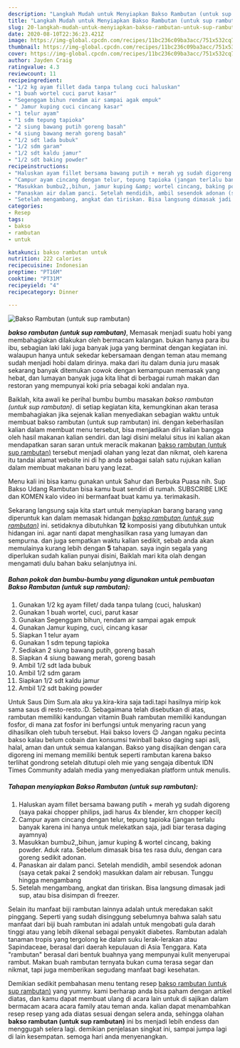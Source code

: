 ```yaml
---
description: "Langkah Mudah untuk Menyiapkan Bakso Rambutan (untuk sup rambutan), Anti Gagal"
title: "Langkah Mudah untuk Menyiapkan Bakso Rambutan (untuk sup rambutan), Anti Gagal"
slug: 20-langkah-mudah-untuk-menyiapkan-bakso-rambutan-untuk-sup-rambutan-anti-gagal
date: 2020-08-10T22:36:23.421Z
image: https://img-global.cpcdn.com/recipes/11bc236c09ba3acc/751x532cq70/bakso-rambutan-untuk-sup-rambutan-foto-resep-utama.jpg
thumbnail: https://img-global.cpcdn.com/recipes/11bc236c09ba3acc/751x532cq70/bakso-rambutan-untuk-sup-rambutan-foto-resep-utama.jpg
cover: https://img-global.cpcdn.com/recipes/11bc236c09ba3acc/751x532cq70/bakso-rambutan-untuk-sup-rambutan-foto-resep-utama.jpg
author: Jayden Craig
ratingvalue: 4.3
reviewcount: 11
recipeingredient:
- "1/2 kg ayam fillet dada tanpa tulang cuci haluskan"
- "1 buah wortel cuci parut kasar"
- "Segenggam bihun rendam air sampai agak empuk"
- " Jamur kuping cuci cincang kasar"
- "1 telur ayam"
- "1 sdm tepung tapioka"
- "2 siung bawang putih goreng basah"
- "4 siung bawang merah goreng basah"
- "1/2 sdt lada bubuk"
- "1/2 sdm garam"
- "1/2 sdt kaldu jamur"
- "1/2 sdt baking powder"
recipeinstructions:
- "Haluskan ayam fillet bersama bawang putih + merah yg sudah digoreng (saya pakai chopper philips, jadi harus 4x blender, krn chopper kecil)"
- "Campur ayam cincang dengan telur, tepung tapioka (jangan terlalu banyak karena ini hanya untuk melekatkan saja, jadi biar terasa daging ayamnya)"
- "Masukkan bumbu2,,bihun, jamur kuping &amp; wortel cincang, baking powder. Aduk rata. Sebelum dimasak bisa tes rasa dulu, dengan cara goreng sedikit adonan."
- "Panaskan air dalam panci. Setelah mendidih, ambil sesendok adonan (saya cetak pakai 2 sendok) masukkan dalam air rebusan. Tunggu hingga mengambang"
- "Setelah mengambang, angkat dan tiriskan. Bisa langsung dimasak jadi sup, atau bisa disimpan di freezer."
categories:
- Resep
tags:
- bakso
- rambutan
- untuk

katakunci: bakso rambutan untuk 
nutrition: 222 calories
recipecuisine: Indonesian
preptime: "PT16M"
cooktime: "PT31M"
recipeyield: "4"
recipecategory: Dinner

---
```



![Bakso Rambutan (untuk sup rambutan)](https://img-global.cpcdn.com/recipes/11bc236c09ba3acc/751x532cq70/bakso-rambutan-untuk-sup-rambutan-foto-resep-utama.jpg)

<b><i>bakso rambutan (untuk sup rambutan)</i></b>, Memasak menjadi suatu hobi yang membahagiakan dilakukan oleh bermacam kalangan. bukan hanya para ibu ibu, sebagian laki laki juga banyak juga yang berminat dengan kegiatan ini. walaupun hanya untuk sekedar kebersamaan dengan teman atau memang sudah menjadi hobi dalam dirinya. maka dari itu dalam dunia juru masak sekarang banyak ditemukan cowok dengan kemampuan memasak yang hebat, dan lumayan banyak juga kita lihat di berbagai rumah makan dan restoran yang mempunyai koki pria sebagai koki andalan nya.

Baiklah, kita awali ke perihal bumbu bumbu masakan <i>bakso rambutan (untuk sup rambutan)</i>. di setiap kegiatan kita, kemungkinan akan terasa membahagiakan jika sejenak kalian menyediakan sebagian waktu untuk membuat bakso rambutan (untuk sup rambutan) ini. dengan keberhasilan kalian dalam membuat menu tersebut, bisa menjadikan diri kalian bangga oleh hasil makanan kalian sendiri. dan lagi disini melalui situs ini kalian akan mendapatkan saran saran untuk meracik makanan <u>bakso rambutan (untuk sup rambutan)</u> tersebut menjadi olahan yang lezat dan nikmat, oleh karena itu tandai alamat website ini di hp anda sebagai salah satu rujukan kalian dalam membuat makanan baru yang lezat.

Menu kali ini bisa kamu gunakan untuk Sahur dan Berbuka Puasa nih. Sup Bakso Udang Rambutan bisa kamu buat sendiri di rumah. SUBSCRIBE LIKE dan KOMEN kalo video ini bermanfaat buat kamu ya. terimakasih.


Sekarang langsung saja kita start untuk menyiapkan barang barang yang diperuntuk kan dalam memasak hidangan <u><i>bakso rambutan (untuk sup rambutan)</i></u> ini. setidaknya dibutuhkan <b>12</b> komposisi yang dibutuhkan untuk hidangan ini. agar nanti dapat menghasilkan rasa yang lumayan dan sempurna. dan juga sempatkan waktu kalian sedikit, sebab anda akan memulainya kurang lebih dengan <b>5</b> tahapan. saya ingin segala yang diperlukan sudah kalian punyai disini, Baiklah mari kita olah dengan mengamati dulu bahan baku selanjutnya ini.

<!--inarticleads1-->

##### Bahan pokok dan bumbu-bumbu yang digunakan untuk pembuatan Bakso Rambutan (untuk sup rambutan):

1. Gunakan 1/2 kg ayam fillet/ dada tanpa tulang (cuci, haluskan)
1. Gunakan 1 buah wortel, cuci, parut kasar
1. Gunakan Segenggam bihun, rendam air sampai agak empuk
1. Gunakan  Jamur kuping, cuci, cincang kasar
1. Siapkan 1 telur ayam
1. Gunakan 1 sdm tepung tapioka
1. Sediakan 2 siung bawang putih, goreng basah
1. Siapkan 4 siung bawang merah, goreng basah
1. Ambil 1/2 sdt lada bubuk
1. Ambil 1/2 sdm garam
1. Siapkan 1/2 sdt kaldu jamur
1. Ambil 1/2 sdt baking powder


Untuk Saus Dim Sum.ala aku ya.kira-kira saja tadi.tapi hasilnya mirip kok sama saus di resto-resto.:D. Sebagaimana telah disebutkan di atas, rambutan memiliki kandungan vitamin Buah rambutan memiliki kandungan fosfor, di mana zat fosfor ini berfungsi untuk menyaring racun yang dihasilkan oleh tubuh tersebut. Haii bakso lovers 😉 Jangan ngaku pecinta bakso kalau belum cobain dan konsumsi twinball bakso daging sapi asli, halal, aman dan untuk semua kalangan. Bakso yang disajikan dengan cara digoreng ini memang memiliki bentuk seperti rambutan karena bakso terlihat gondrong setelah ditutupi oleh mie yang sengaja dibentuk IDN Times Community adalah media yang menyediakan platform untuk menulis. 

<!--inarticleads2-->

##### Tahapan menyiapkan Bakso Rambutan (untuk sup rambutan):

1. Haluskan ayam fillet bersama bawang putih + merah yg sudah digoreng (saya pakai chopper philips, jadi harus 4x blender, krn chopper kecil)
1. Campur ayam cincang dengan telur, tepung tapioka (jangan terlalu banyak karena ini hanya untuk melekatkan saja, jadi biar terasa daging ayamnya)
1. Masukkan bumbu2,,bihun, jamur kuping &amp; wortel cincang, baking powder. Aduk rata. Sebelum dimasak bisa tes rasa dulu, dengan cara goreng sedikit adonan.
1. Panaskan air dalam panci. Setelah mendidih, ambil sesendok adonan (saya cetak pakai 2 sendok) masukkan dalam air rebusan. Tunggu hingga mengambang
1. Setelah mengambang, angkat dan tiriskan. Bisa langsung dimasak jadi sup, atau bisa disimpan di freezer.


Selain itu manfaat biji rambutan lainnya adalah untuk meredakan sakit pinggang. Seperti yang sudah disinggung sebelumnya bahwa salah satu manfaat dari biji buah rambutan ini adalah untuk mengobati gula darah tinggi atau yang lebih dikenal sebagai penyakit diabetes. Rambutan adalah tanaman tropis yang tergolong ke dalam suku lerak-lerakan atau Sapindaceae, berasal dari daerah kepulauan di Asia Tenggara. Kata &#34;rambutan&#34; berasal dari bentuk buahnya yang mempunyai kulit menyerupai rambut. Makan buah rambutan ternyata bukan cuma terasa segar dan nikmat, tapi juga memberikan segudang manfaat bagi kesehatan. 

Demikian sedikit pembahasan menu tentang resep <u>bakso rambutan (untuk sup rambutan)</u> yang yummy. kami berharap anda bisa paham dengan artikel diatas, dan kamu dapat membuat ulang di acara lain untuk di sajikan dalam bermacam acara acara family atau teman anda. kalian dapat menambahkan resep resep yang ada diatas sesuai dengan selera anda, sehingga olahan <b>bakso rambutan (untuk sup rambutan)</b> ini bs menjadi lebih endess dan menggugah selera lagi. demikian penjelasan singkat ini, sampai jumpa lagi di lain kesempatan. semoga hari anda menyenangkan.
